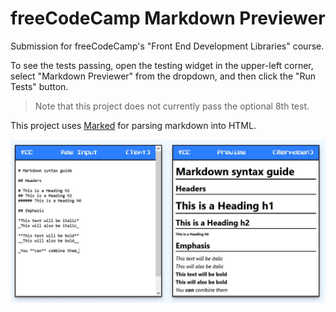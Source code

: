 # freeCodeCamp Markdown Previewer

Submission for freeCodeCamp's "Front End Development Libraries" course.

To see the tests passing, open the testing widget in the upper-left corner, select "Markdown Previewer" from the dropdown, and then click the "Run Tests" button.

> Note that this project does not currently pass the optional 8th test.

This project uses [Marked](https://marked.js.org/) for parsing markdown into HTML.

<img src="./images/interface.jpg">
